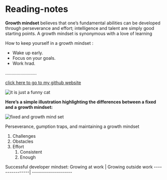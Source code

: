 
# Reading-notes

**Growth mindset** believes that one’s fundamental abilities can be developed through perseverance and effort; intelligence and talent are simply good starting points. A growth mindset is synonymous with a love of learning


 How to keep yourself in a growth mindset :
 * Wake up early. 
 * Focus on your goals.
 * Work hrad.


.........................




[click here to go to my github website ](https://github.com/abdalmajeed-zeyad/Reading-notes)


![it is just a funny cat ](https://3kllhk1ibq34qk6sp3bhtox1-wpengine.netdna-ssl.com/wp-content/uploads/2015/11/growth-mindset.png)



**Here’s a simple illustration highlighting the differences between a fixed and a growth mindset:**

![fixed and growth mind set](https://3kllhk1ibq34qk6sp3bhtox1-wpengine.netdna-ssl.com/wp-content/uploads/NewGrowthMindset2.png)

Perseverance, gumption traps, and maintaining a growth mindset

1. Challenges 
1. Obstacles 
1. Effort 
   1. Consistent 
   1. Enough 


Successful developer mindset:
Growing at work | Growing outside work
----------------| --------------------



